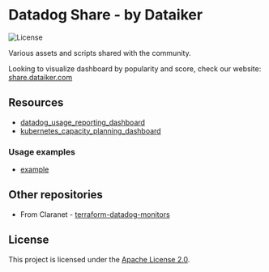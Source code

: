 # Datadog Share - by Dataiker

![License](https://img.shields.io/badge/license-Apache%202.0-blue.svg)

Various assets and scripts shared with the community.

Looking to visualize dashboard by popularity and score, check our website: [share.dataiker.com](https://share.dataiker.com)

## Resources

- [datadog_usage_reporting_dashboard](assets/datadog_usage_reporting_dashboard/)
- [kubernetes_capacity_planning_dashboard](assets/kubernetes_capacity_planning_dashboard/)

### Usage examples

- [example](examples/prod)

## Other repositories

- From Claranet - [terraform-datadog-monitors](https://github.com/claranet/terraform-datadog-monitors)

## License

This project is licensed under the [Apache License 2.0](LICENSE.md).
